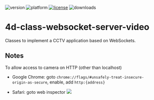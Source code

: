 ![version](https://img.shields.io/badge/version-20%2B-E23089)
![platform](https://img.shields.io/static/v1?label=platform&message=mac-intel%20|%20mac-arm%20|%20win-64&color=blue)
[![license](https://img.shields.io/github/license/miyako/4d-class-websocket-server-video)](LICENSE)
![downloads](https://img.shields.io/github/downloads/miyako/4d-class-websocket-server-video/total)

# 4d-class-websocket-server-video
Classes to implement a CCTV application based on WebSockets.

## Notes 

To allow access to camera on HTTP (other than localhost)

* Google Chrome: goto `chrome://flags/#unsafely-treat-insecure-origin-as-secure`, enable, add `http:{address}`

* Safari: goto web inspector ![](https://github.com/miyako/4d-class-websocket-server-video/assets/1725068/f0648095-f23f-40fa-bc56-e33a8b3f936a)
